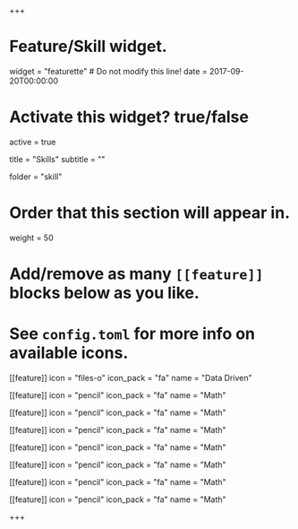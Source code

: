 +++
# Feature/Skill widget.
widget = "featurette"  # Do not modify this line!
date = 2017-09-20T00:00:00

# Activate this widget? true/false
active = true

title = "Skills"
subtitle = ""

folder = "skill"
# Order that this section will appear in.
weight = 50

# Add/remove as many `[[feature]]` blocks below as you like.
# See `config.toml` for more info on available icons.

[[feature]]
  icon = "files-o"
  icon_pack = "fa"
  name = "Data Driven"
  
[[feature]]
  icon = "pencil"
  icon_pack = "fa"
  name = "Math"

[[feature]]
  icon = "pencil"
  icon_pack = "fa"
  name = "Math"


[[feature]]
  icon = "pencil"
  icon_pack = "fa"
  name = "Math"

[[feature]]
  icon = "pencil"
  icon_pack = "fa"
  name = "Math"

[[feature]]
  icon = "pencil"
  icon_pack = "fa"
  name = "Math"

[[feature]]
  icon = "pencil"
  icon_pack = "fa"
  name = "Math"

[[feature]]
  icon = "pencil"
  icon_pack = "fa"
  name = "Math"

+++
